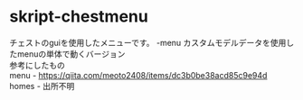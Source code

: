 # skript-chestmenu  
チェストのguiを使用したメニューです。 
-menu カスタムモデルデータを使用したmenuの単体で動くバージョン  
参考にしたもの  
menu - https://qiita.com/meoto2408/items/dc3b0be38acd85c9e94d  
homes - 出所不明  

